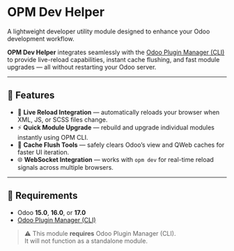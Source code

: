 # OPM Dev Helper

A lightweight developer utility module designed to enhance your Odoo development workflow.

**OPM Dev Helper** integrates seamlessly with the [Odoo Plugin Manager (CLI)](https://github.com/ahmetatakan/odoo-plugin-manager)  
to provide live-reload capabilities, instant cache flushing, and fast module upgrades — all without restarting your Odoo server.

---

## 🚀 Features

- 🔁 **Live Reload Integration** — automatically reloads your browser when XML, JS, or SCSS files change.  
- ⚡ **Quick Module Upgrade** — rebuild and upgrade individual modules instantly using OPM CLI.  
- 🧹 **Cache Flush Tools** — safely clears Odoo’s view and QWeb caches for faster UI iteration.  
- 🌐 **WebSocket Integration** — works with `opm dev` for real-time reload signals across multiple browsers.  

---

## 🧩 Requirements

- Odoo **15.0**, **16.0**, or **17.0**  
- [Odoo Plugin Manager (CLI)](https://github.com/ahmetatakan/odoo-plugin-manager)

> ⚠️ This module **requires** Odoo Plugin Manager (CLI).  
> It will not function as a standalone module.
